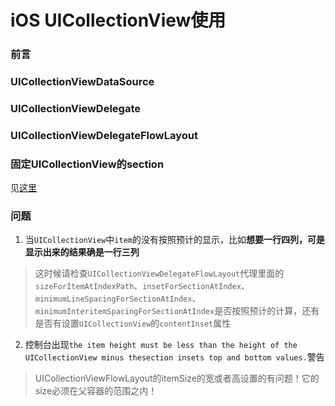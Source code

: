# iOS UICollectionView使用

### 前言

### UICollectionViewDataSource

### UICollectionViewDelegate

### UICollectionViewDelegateFlowLayout

### 固定UICollectionView的section
见[这里](http://stackoverflow.com/questions/15233180/uicollectionview-with-a-sticky-header)

### 问题
1. 当`UICollectionView`中`item`的没有按照预计的显示，比如**想要一行四列，可是显示出来的结果确是一行三列**
> 这时候请检查`UICollectionViewDelegateFlowLayout`代理里面的`sizeForItemAtIndexPath`、`insetForSectionAtIndex`、`minimumLineSpacingForSectionAtIndex`、`minimumInteritemSpacingForSectionAtIndex`是否按照预计的计算，还有是否有设置`UICollectionView`的`contentInset`属性

2. 控制台出现`the item height must be less than the height of the UICollectionView minus thesection insets top and bottom values.`警告 
> UICollectionViewFlowLayout的itemSize的宽或者高设置的有问题！它的size必须在父容器的范围之内！